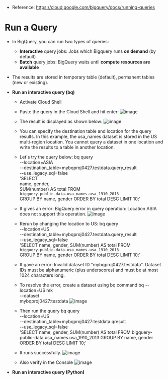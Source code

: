 - Reference: https://cloud.google.com/bigquery/docs/running-queries
# Run a Query #
- In BigQuery, you can run two types of queries:
  - **Interactive** query jobs: Jobs which Bigquery runs **on demand** (by default)
  - **Batch** query jobs: BigQuery waits until **compute resources are available** 
- The results are stored in temporary table (default), permanent tables (new or existing).
- **Run an interactive query (bq)**
  - Activate Cloud Shell
  - Paste the query in the Cloud Shell and hit enter:
  ![image](https://github.com/Ajit1279/GCP_Learning/assets/81754034/3f8dc580-03a8-4c98-b32d-341a64039130)

  - The result is displayed as shown below:
  ![image](https://github.com/Ajit1279/GCP_Learning/assets/81754034/6a56408f-d59f-49b0-9cad-58e37f8dab7f)

  - You can specify the destination table and location for the query results. In this example, the usa_names dataset is stored in the US multi-region location. You cannot query a dataset in one location and write the results to a table in another location.

  - Let's try the query below:
    bq query \
    --location=ASIA \
    --destination_table=mybqproj0427.testdata.query_result \
    --use_legacy_sql=false \
    'SELECT       
       name, gender,      
       SUM(number) AS total 
     FROM       
       `bigquery-public-data.usa_names.usa_1910_2013`     
     GROUP BY
       name, gender
     ORDER BY
       total DESC
     LIMIT 10;'
    
  - It gives an error: BigQuery error in query operation: Location ASIA does not support this operation.
    ![image](https://github.com/Ajit1279/GCP_Learning/assets/81754034/94dee83a-4f34-4af9-9871-8b759bdf2326)

  - Rerun by changing the location to US:
    bq query \
    --location=US \
    --destination_table=mybqproj0427.testdata.query_result \
    --use_legacy_sql=false \
    'SELECT name, gender, SUM(number) AS total 
     FROM       
       `bigquery-public-data.usa_names.usa_1910_2013`     
     GROUP BY
       name, gender
     ORDER BY
       total DESC
     LIMIT 10;'

  - It gave an error: Invalid dataset ID "mybqproj0427.testdata". Dataset IDs must be alphanumeric (plus underscores) and must be at most 1024 characters long. 

  - To resolve the error, create a dataset using bq command
    bq --location=US mk \
    --dataset \
    mybqproj0427:testdata
    ![image](https://github.com/Ajit1279/GCP_Learning/assets/81754034/71ec8c44-384a-4d4e-8a2e-4051e18130f9)

  - Then run the query
    bq query \
    --location=US \
    --destination_table=mybqproj0427:testdata.qresult \
    --use_legacy_sql=false \
    'SELECT name, gender, SUM(number) AS total FROM bigquery-public-data.usa_names.usa_1910_2013 GROUP BY name, gender ORDER BY total DESC LIMIT 10;'
    
  - It runs successfully.
    ![image](https://github.com/Ajit1279/GCP_Learning/assets/81754034/b6bf28a9-3bc6-4e7c-af64-0d3e079debec)
 
  - Also verify in the Console
    ![image](https://github.com/Ajit1279/GCP_Learning/assets/81754034/4880670a-c373-46d6-8ce1-449b9af8bea7)
    

- **Run an interactive query (Python)** 
